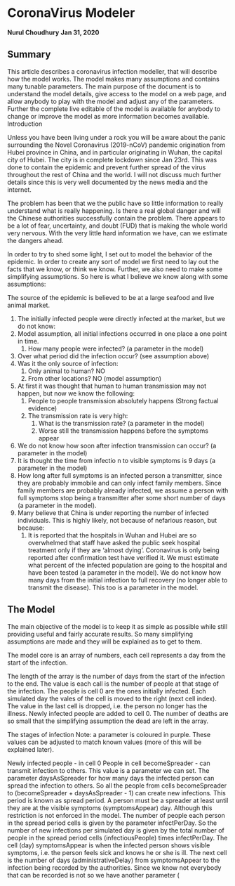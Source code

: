 # CoronaVirus Modeler
__Nurul Choudhury__
__Jan 31, 2020__

## Summary
This article describes a coronavirus infection modeller, that will describe how the model works. The model makes many assumptions and contains many tunable parameters. The main purpose of the document is to understand the model details, give access to the model on a web page, and allow anybody to play with the model and adjust any of the parameters. Further the complete live editable of the model is available for anybody to change  or improve the model as more information becomes available. 
Introduction

Unless you have been living under a rock you will be aware about the panic surrounding the Novel Coronavirus (2019-nCoV)  pandemic origination from Hubei province in China, and in particular originating in Wuhan, the capital city of Hubei. The city is in complete lockdown since Jan 23rd. This was done to contain the epidemic and prevent further spread of the virus throughout the rest of China and the world. I will not discuss much further details since this is very well documented by the news media and the internet.

The problem has been that we the public have so little information to really understand what is really happening. Is there a real global danger and will the Chinese authorities successfully contain the problem.   There appears to be a lot of fear, uncertainty, and doubt (FUD) that is making the whole world very nervous.  With the very little hard information we have, can we estimate the dangers ahead.

In order to try to shed some light, I set out to model the behavior of the epidemic. In order to create any sort of model we first need to lay out the facts that we know, or think we know. Further, we also need to make some simplifying assumptions. So here is what I believe we know along with some assumptions:

The source of the epidemic is believed to be at a large seafood and live animal market.


1. The initially infected people were directly infected at the market, but we do not know:
1. Model assumption, all initial infections occurred in one place a one point in time.
   1. How many people were infected? (a parameter in the model)
1. Over what period did the infection occur? (see assumption above)
1. Was it the only source of infection: 
   1. Only animal to human? NO
   1. From other locations? NO (model assumption)
1. At first it was thought that human to human transmission may not happen, but now we know the following:
   1. People to people transmission absolutely happens (Strong factual evidence)
   1. The transmission rate is very high: 
      1. What is the transmission rate? (a parameter in the model)
      1. Worse still the transmission happens before the symptoms appear
1. We do not know how soon after infection transmission can occur? (a parameter in the model)
1. It is thought the time from infectio n to visible symptoms is 9 days (a parameter in the model)
1. How long after full symptoms is an infected person a transmitter, since they are probably immobile and can only infect family members. Since family members are probably already infected, we assume a person with full symptoms stop being a transmitter after some short number of days (a parameter in the model).
1. Many believe that China is under reporting the number of infected individuals. This is highly likely, not because of nefarious reason, but because:
   1. It is reported that the hospitals in Wuhan and Hubei are so overwhelmed that staff have asked the public seek hospital treatment only if they are ‘almost dying’. 
Coronavirus is only being reported after confirmation test have verified it. We must estimate what percent of the infected population are going to the hospital and have been tested  (a parameter in the model).
We do not know how many days from the initial infection to full recovery (no longer able to transmit the disease). This too is a parameter in the model.
## The Model
The main objective of the model is to keep it as simple as possible while still providing useful and fairly accurate results. So many simplifying assumptions are made and they will be explained as to get to them.

The model core is an array of numbers, each cell represents a day from the start of the infection. 



The length of the array is the number of days from the start of the infection to the end. 
The value is each call is the number of people at that stage of the infection. 
The people is cell 0 are the ones initially infected.
 Each simulated day the vales of the cell is moved to the right (next cell index). 
The value in the last cell is dropped, i.e. the person no longer has the illness.
 Newly infected people are added to cell 0.
 The number of deaths are so small that the simplifying assumption the dead are left in the array.

The stages of infection
Note: a parameter is coloured in purple. These values can be adjusted to match known values (more of this will be explained later).

Newly infected people - in cell 0
People in cell becomeSpreader - can transmit infection to others. This value is a parameter we can set.
The parameter daysAsSpreader for how many days the infected person can spread the infection to others. So all the people from cells becomeSpreader to (becomeSpreader  + daysAsSpreader - 1) can create new infections. This period is known as spread period. A person must be a spreader at least until they are at the visible symptoms (symptomsAppear) day. Although this restriction is not enforced in the model. 
The number of people each person in the spread period cells is given by the parameter infectPerDay. So the number of new infections per simulated day is given by the total number of people in the spread period cells (infectiousPeople) times infectPerDay.
The cell (day) symptomsAppear is when the infected person shows visible symptoms, i.e. the person feels sick and knows he or she is ill.
The next cell is the number of days (administrativeDelay) from symptomsAppear to the infection being recorded by the authorities.
Since we know not everybody that can be recorded is not so we have another parameter (

